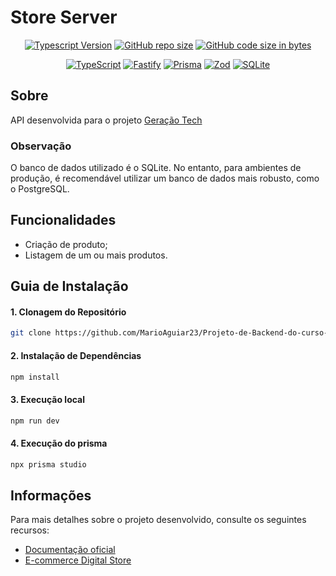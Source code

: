 # Store Server

<div align="center">

[![Typescript Version](https://img.shields.io/badge/Typescript-5%2B-C92071)](https://www.typescriptlang.org/)
[![GitHub repo size](https://github.com/MarioAguiar23/Projeto-de-Backend-do-curso-de-Desenvolvimento-Web)]()
[![GitHub code size in bytes](https://github.com/MarioAguiar23/Projeto-de-Backend-do-curso-de-Desenvolvimento-Web)]()

[![TypeScript](https://img.shields.io/badge/TypeScript-C92071?style=for-the-badge&logo=typescript&logoColor=white)](https://www.typescriptlang.org/)
[![Fastify](https://img.shields.io/badge/fastify-C92071?style=for-the-badge&logo=fastify&logoColor=white)](https://fastify.dev/)
[![Prisma](https://img.shields.io/badge/Prisma-C92071?style=for-the-badge&logo=Prisma&logoColor=white)](https://www.prisma.io/)
[![Zod](https://img.shields.io/badge/-Zod-C92071?style=for-the-badge&logo=zod&logoColor=white)](https://zod.dev/)
[![SQLite](https://img.shields.io/badge/Sqlite-C92071?style=for-the-badge&logo=sqlite&logoColor=white)](https://www.sqlite.org/)

</div>

## Sobre
API desenvolvida para o projeto [Geração Tech](https://github.com/MarioAguiar23/Projeto-de-Backend-do-curso-de-Desenvolvimento-Web)

### Observação
O banco de dados utilizado é o SQLite. No entanto, para ambientes de produção, é recomendável utilizar um banco de dados mais robusto, como o PostgreSQL.

## Funcionalidades

- Criação de produto;
- Listagem de um ou mais produtos.

## Guia de Instalação

<h4>1. Clonagem do Repositório</h4>

```bash
git clone https://github.com/MarioAguiar23/Projeto-de-Backend-do-curso-de-Desenvolvimento-Web
```

<h4>2. Instalação de Dependências</h4>

```bash
npm install
```

<h4>3. Execução local</h4>

```bash
npm run dev
```

<h4>4. Execução do prisma</h4>

```bash
npx prisma studio
```

## Informações
Para mais detalhes sobre o projeto desenvolvido, consulte os seguintes recursos:

- [Documentação oficial](https://github.com/digitalcollegebr/projeto-backend)
- [E-commerce Digital Store](https://digital-store-web.vercel.app/)
